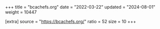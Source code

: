 +++
title = "bcachefs.org"
date = "2022-03-22"
updated = "2024-08-01"
weight = 10447

[extra]
source = "https://bcachefs.org/"
ratio = 52
size = 10
+++
